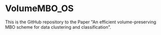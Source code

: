 # VolumeMBO_OS
This is the GitHub repository to the Paper "An efficient volume-preserving MBO scheme for data clustering and classification".

